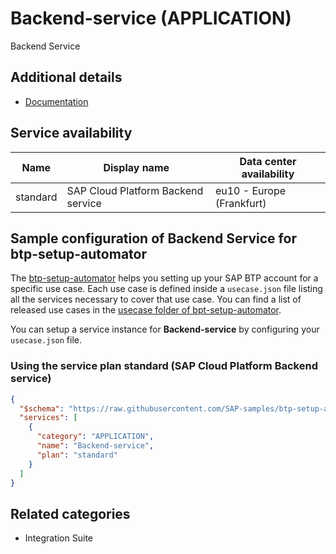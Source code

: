 # Backend-service (APPLICATION)

Backend Service

## Additional details

- [Documentation](https://help.sap.com/viewer/70dea311943a4ab99f903ccc584225f6/Cloud/en-US)

## Service availability

| Name | Display name | Data center availability  |
|------|----------------|---------------------------|
|  standard  |  SAP Cloud Platform Backend service  | eu10 - Europe (Frankfurt)  |

## Sample configuration of **Backend Service** for btp-setup-automator

The [btp-setup-automator](https://github.com/SAP-samples/btp-setup-automator) helps you setting up your SAP BTP account for a specific use case. Each use case is defined inside a `usecase.json` file listing all the services necessary to cover that use case. You can find a list of released use cases in the [usecase folder of bpt-setup-automator](https://github.com/SAP-samples/btp-setup-automator/tree/main/usecases).

You can setup a service instance for **Backend-service** by configuring your `usecase.json` file.

### Using the service plan **standard** (SAP Cloud Platform Backend service)

```json
{
  "$schema": "https://raw.githubusercontent.com/SAP-samples/btp-setup-automator/main/libs/btpsa-usecase.json",
  "services": [
    {
      "category": "APPLICATION",
      "name": "Backend-service",
      "plan": "standard"      
    }
  ]
}
```

## Related categories

- Integration Suite